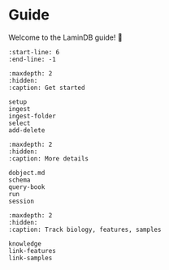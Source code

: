 # Guide

Welcome to the LaminDB guide! 👋

```{include} ../../README.md
:start-line: 6
:end-line: -1
```

```{toctree}
:maxdepth: 2
:hidden:
:caption: Get started

setup
ingest
ingest-folder
select
add-delete
```

```{toctree}
:maxdepth: 2
:hidden:
:caption: More details

dobject.md
schema
query-book
run
session
```

```{toctree}
:maxdepth: 2
:hidden:
:caption: Track biology, features, samples

knowledge
link-features
link-samples
```
